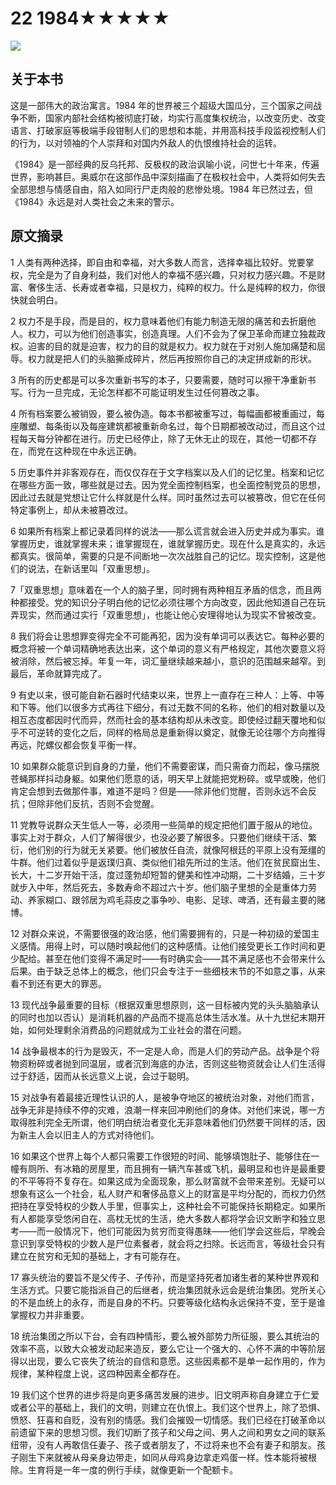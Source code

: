 # 22 1984★★★★★

![](22%201984%E2%98%85%E2%98%85%E2%98%85%E2%98%85%E2%98%85/1618A4E9-D05C-48CA-BD3E-D619E18C11D4.png)

## 关于本书

这是一部伟大的政治寓言。1984 年的世界被三个超级大国瓜分，三个国家之间战争不断，国家内部社会结构被彻底打破，均实行高度集权统治，以改变历史、改变语言、打破家庭等极端手段钳制人们的思想和本能，并用高科技手段监视控制人们的行为，以对领袖的个人崇拜和对国内外敌人的仇恨维持社会的运转。

《1984》是一部经典的反乌托邦、反极权的政治讽喻小说，问世七十年来，传遍世界，影响甚巨。奥威尔在这部作品中深刻描画了在极权社会中，人类将如何失去全部思想与情感自由，陷入如同行尸走肉般的悲惨处境。1984 年已然过去，但《1984》永远是对人类社会之未来的警示。

## 原文摘录

1 人类有两种选择，即自由和幸福，对大多数人而言，选择幸福比较好。党要掌权，完全是为了自身利益，我们对他人的幸福不感兴趣，只对权力感兴趣。不是财富、奢侈生活、长寿或者幸福，只是权力，纯粹的权力。什么是纯粹的权力，你很快就会明白。

2 权力不是手段，而是目的，权力意味着他们有能力制造无限的痛苦和去折磨他人。权力，可以为他们创造事实，创造真理。人们不会为了保卫革命而建立独裁政权。迫害的目的就是迫害，权力的目的就是权力。权力就在于对别人施加痛楚和屈辱。权力就是把人们的头脑撕成碎片，然后再按照你自己的决定拼成新的形状。

3 所有的历史都是可以多次重新书写的本子，只要需要，随时可以擦干净重新书写。行为一旦完成，无论怎样都不可能证明发生过任何篡改之事。

4 所有档案要么被销毁，要么被伪造。每本书都被重写过，每幅画都被重画过，每座雕塑、每条街以及每座建筑都被重新命名过，每个日期都被改动过，而且这个过程每天每分钟都在进行。历史已经停止，除了无休无止的现在，其他一切都不存在，而党在这种现在中永远正确。

5 历史事件并非客观存在，而仅仅存在于文字档案以及人们的记忆里。档案和记忆在哪些方面一致，哪些就是过去。因为党全面控制档案，也全面控制党员的思想，因此过去就是党想让它什么样就是什么样。同时虽然过去可以被篡改，但它在任何特定事例上，却从未被篡改过。

6 如果所有档案上都记录着同样的说法——那么谎言就会进入历史并成为事实。谁掌握历史，谁就掌握未来；谁掌握现在，谁就掌握历史。现在什么是真实的，永远都真实。很简单，需要的只是不间断地一次次战胜自己的记忆。现实控制，这是他们的说法，在新话里叫「双重思想」。

7「双重思想」意味着在一个人的脑子里，同时拥有两种相互矛盾的信念，而且两种都接受。党的知识分子明白他的记忆必须往哪个方向改变，因此他知道自己在玩弄现实，然而通过实行「双重思想」，也能让他心安理得地认为现实不曾被改变。

8 我们将会让思想罪变得完全不可能再犯，因为没有单词可以表达它。每种必要的概念将被一个单词精确地表达出来，这个单词的意义有严格规定，其他次要意义将被消除，然后被忘掉。年复一年，词汇量继续越来越小，意识的范围越来越窄。到最后，革命就算完成了。

9 有史以来，很可能自新石器时代结束以来，世界上一直存在三种人：上等、中等和下等。他们以很多方式再往下细分，有过无数不同的名称，他们的相对数量以及相互态度都因时代而异，然而社会的基本结构却从未改变。即使经过翻天覆地和似乎不可逆转的变化之后，同样的格局总是重新得以奠定，就像无论往哪个方向推得再远，陀螺仪都会恢复平衡一样。

10 如果群众能意识到自身的力量，他们不需要密谋，而只需奋力而起，像马摆脱苍蝇那样抖动身躯。如果他们愿意的话，明天早上就能把党粉碎。或早或晚，他们肯定会想到去做那件事，难道不是吗？但是——除非他们觉醒，否则永远不会反抗；但除非他们反抗，否则不会觉醒。

11 党教导说群众天生低人一等，必须用一些简单的规定把他们置于服从的地位。事实上对于群众，人们了解得很少，也没必要了解很多。只要他们继续干活、繁衍，他们别的行为就无关紧要。他们被放任自流，就像阿根廷的平原上没有笼缰的牛群。他们过着似乎是返璞归真、类似他们祖先所过的生活。他们在贫民窟出生、长大，十二岁开始干活，度过蓬勃却短暂的健美和性冲动期，二十岁结婚，三十岁就步入中年，然后死去，多数寿命不超过六十岁。他们脑子里想的全是重体力劳动、养家糊口、跟邻居为鸡毛蒜皮之事争吵、电影、足球、啤酒，还有最主要的赌博。

12 对群众来说，不需要很强的政治感，他们需要拥有的，只是一种初级的爱国主义感情。用得上时，可以随时唤起他们的这种感情。让他们接受更长工作时间和更少配给。甚至在他们变得不满足时——有时确实会——其不满足感也不会带来什么后果。由于缺乏总体上的概念，他们只会专注于一些细枝末节的不如意之事，从来看不到还有更大的罪恶。

13 现代战争最重要的目标（根据双重思想原则，这一目标被内党的头头脑脑承认的同时也加以否认）是消耗机器的产品而不提高总体生活水准。从十九世纪末期开始，如何处理剩余消费品的问题就成为工业社会的潜在问题。

14 战争最根本的行为是毁灭，不一定是人命，而是人们的劳动产品。战争是个将物资粉碎或者抛到同温层，或者沉到海底的办法，否则这些物资就会让人们生活得过于舒适，因而从长远意义上说，会过于聪明。

15 对战争有着最接近理性认识的人，是被争夺地区的被统治对象，对他们而言，战争无非是持续不停的灾难，浪潮一样来回冲刷他们的身体。对他们来说，哪一方取得胜利完全无所谓，他们明白统治者变化无非意味着他们仍然要干同样的活，因为新主人会以旧主人的方式对待他们。

16 如果这个世界上每个人都只需要工作很短的时间、能够填饱肚子、能够住在一幢有厕所、有冰箱的房屋里，而且拥有一辆汽车甚或飞机，最明显和也许是最重要的不平等将不复存在。如果这成为全面现象，那么财富就不会带来差别。无疑可以想象有这么一个社会，私人财产和奢侈品意义上的财富是平均分配的，而权力仍然把持在享受特权的少数人手里，但事实上，这种社会不可能保持长期稳定。如果所有人都能享受悠闲自在、高枕无忧的生活，绝大多数人都将学会识文断字和独立思考——而一般情况下，他们可能因为贫穷而变得愚昧——他们学会这些后，早晚会意识到享受特权的少数人是尸位素餐者，就会将之扫除。长远而言，等级社会只有建立在贫穷和无知的基础上，才有可能存在。

17 寡头统治的要旨不是父传子、子传孙，而是坚持死者加诸生者的某种世界观和生活方式。只要它能指派自己的后继者，统治集团就永远会是统治集团。党所关心的不是血统上的永存，而是自身的不朽。只要等级化结构永远保持不变，至于是谁掌握权力并非重要。

18 统治集团之所以下台，会有四种情形，要么被外部势力所征服，要么其统治的效率不高，以致大众被发动起来造反，要么它让一个强大的、心怀不满的中等阶层得以出现，要么它丧失了统治的自信和意愿。这些因素都不是单一起作用的，作为规律，某种程度上说，这四种因素全都存在。

19 我们这个世界的进步将是向更多痛苦发展的进步。旧文明声称自身建立于仁爱或者公平的基础上，我们的文明，则建立在仇恨上。我们这个世界上，除了恐惧、愤怒、狂喜和自贬，没有别的情感。我们会摧毁一切情感。我们已经在打破革命以前遗留下来的思想习惯。我们切断了孩子和父母之间、男人之间和男女之间的联系纽带，没有人再敢信任妻子、孩子或者朋友了，不过将来也不会有妻子和朋友。孩子刚生下来就被从母亲身边带走，如同从母鸡身边拿走鸡蛋一样。性本能将被根除。生育将是一年一度的例行手续，就像更新一个配额卡。
